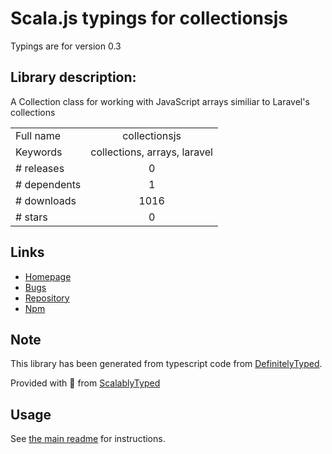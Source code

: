 
# Scala.js typings for collectionsjs

Typings are for version 0.3

## Library description:
A Collection class for working with JavaScript arrays similiar to Laravel's collections

|                    |                 |
| ------------------ | :-------------: |
| Full name          | collectionsjs |
| Keywords           | collections, arrays, laravel |
| # releases         | 0 |
| # dependents       | 1 |
| # downloads        | 1016 |
| # stars            | 0 |

## Links
- [Homepage](https://github.com/logaretm/collectionsjs#readme)
- [Bugs](https://github.com/logaretm/collectionsjs/issues)
- [Repository](https://github.com/logaretm/collectionsjs)
- [Npm](https://www.npmjs.com/package/collectionsjs)
    


## Note
This library has been generated from typescript code from [DefinitelyTyped](https://definitelytyped.org).

Provided with :purple_heart: from [ScalablyTyped](https://github.com/oyvindberg/ScalablyTyped)

## Usage
See [the main readme](../../readme.md) for instructions.


